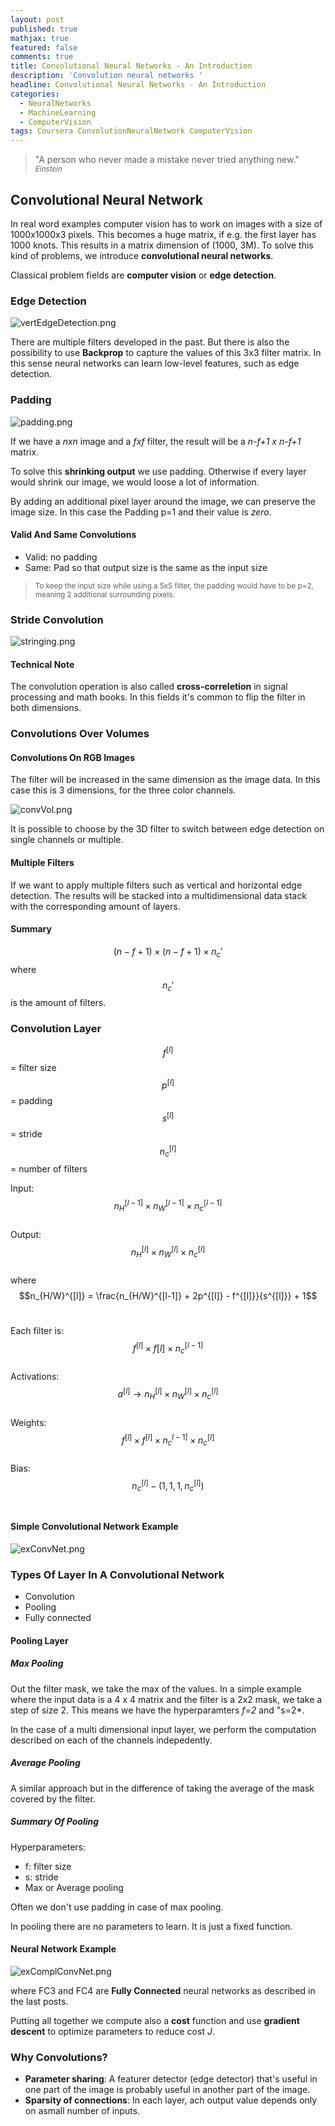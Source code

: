 ```yaml
---
layout: post
published: true
mathjax: true
featured: false
comments: true
title: Convolutional Neural Networks - An Introduction
description: 'Convolution neural networks '
headline: Convolutional Neural Networks - An Introduction
categories:
  - NeuralNetworks
  - MachineLearning
  - ComputerVision
tags: Coursera ConvolutionNeuralNetwork ComputerVision
---
```

>&quot;A person who never made a mistake never tried anything new.&quot;
><small><cite title="Einstein">Einstein</cite></small>

## Convolutional Neural Network
In real word examples computer vision has to work on images with a size of 1000x1000x3 pixels. This becomes a huge matrix, if e.g. the first layer has 1000 knots. This results in a matrix dimension of (1000, 3M). To solve this kind of problems, we introduce **convolutional neural networks**.

Classical problem fields are **computer vision** or **edge detection**.

### Edge Detection
![vertEdgeDetection.png]({{site.baseurl}}/images/posts/ConvolutionalNN/vertEdgeDetection.png)

There are multiple filters developed in the past. But there is also the possibility to use **Backprop** to capture the values of this 3x3 filter matrix.
In this sense neural networks can learn low-level features, such as edge detection.

### Padding
![padding.png]({{site.baseurl}}/images/posts/ConvolutionalNN/padding.png)

If we have a *nxn* image and a *fxf* filter, the result will be a *n-f+1 x n-f+1* matrix.

To solve this **shrinking output** we use padding. Otherwise if every layer would shrink our image, we would loose a lot of information.

By adding an additional pixel layer around the image, we can preserve the image size. In this case the Padding p=1 and their value is *zero*.

#### Valid And Same Convolutions
- Valid: no padding
- Same: Pad so that output size is the same as the input size
><small> To keep the input size while using a 5x5 filter, the padding would have to be p=2, meaning 2 additional surrounding pixels.</small>

### Stride Convolution
![stringing.png]({{site.baseurl}}/images/posts/ConvolutionalNN/stringing.png)

#### Technical Note
The convolution operation is also called **cross-correletion** in signal processing and math books. In this fields it's common to flip the filter in both dimensions.

### Convolutions Over Volumes

#### Convolutions On RGB Images
The filter will be increased in the same dimension as the image data. In this case this is 3 dimensions, for the three color channels.

![convVol.png]({{site.baseurl}}/images/posts/ConvolutionalNN/convVol.png)

It is possible to choose by the 3D filter to switch between edge detection on single channels or multiple.

#### Multiple Filters
If we want to apply multiple filters such as vertical and horizontal edge detection. The results will be stacked into a multidimensional data stack with the corresponding amount of layers.

#### Summary
$$(n-f+1) \times (n-f+1) \times n_c'$$  where $$n_c'$$  is the amount of filters.

### Convolution Layer
$$f^{[l]}$$ = filter size<br>
$$p^{[l]}$$ = padding<br>
$$s^{[l]}$$ = stride<br>
$$n_c^{[l]}$$ = number of filters<br>

Input: $$ n_H^{[l-1]} \times n_W^{[l-1]} \times n_c^{[l-1]}$$<br>
Output: $$n_H^{[l]} \times n_W^{[l]} \times n_c^{[l]}$$ <br>
where<br>
$$n_{H/W}^{[l]} = \frac{n_{H/W}^{[l-1]} + 2p^{[l]} - f^{[l]}}{s^{[l]}} + 1$$ <br>

Each filter is: $$f^{[l]} \times f{[l]} \times  n_c^{[l-1]}$$ <br>
Activations: $$a^{[l]} \to n_H^{[l]} \times n_W^{[l]} \times n_c^{[l]}$$ <br>
Weights: $$f^{[l]} \times f^{[l]} \times n_c^{l-1]} \times n_c^{[l]}$$ <br>
Bias: $$n_c^{[l]} - (1,1,1,n_c^{[l]})$$<br>

#### Simple Convolutional Network Example
![exConvNet.png]({{site.baseurl}}/images/posts/ConvolutionalNN/exConvNet.png)

### Types Of Layer In A Convolutional Network
- Convolution
- Pooling
- Fully connected

#### Pooling Layer 
##### Max Pooling
Out the filter mask, we take the max of the values. In a simple example where the input data is a 4 x 4 matrix and the filter is a 2x2 mask, we take a step of size 2. This means we have the hyperparamters *f=2* and "s=2*.

In the case of a multi dimensional input layer, we perform the computation described on each of the channels indepedently.

##### Average Pooling
A similar approach but in the difference of taking the average of the mask covered by the filter.

##### Summary Of Pooling
Hyperparameters:
- f: filter size
- s: stride
- Max or Average pooling

Often we don't use padding in case of max pooling.

In pooling there are no parameters to learn. It is just a fixed function.

#### Neural Network Example
![exComplConvNet.png]({{site.baseurl}}/images/posts/ConvolutionalNN/exComplConvNet.png)

where FC3 and FC4 are **Fully Connected** neural networks as described in the last posts.

Putting all together we compute also a **cost** function and use **gradient descent** to optimize parameters to reduce cost *J*.

### Why Convolutions?
- **Parameter sharing**: A featurer detector (edge detector) that's useful in one part of the image is probably useful in another part of the image.
- **Sparsity of connections**: In each layer, ach output value depends only on asmall number of inputs.
	